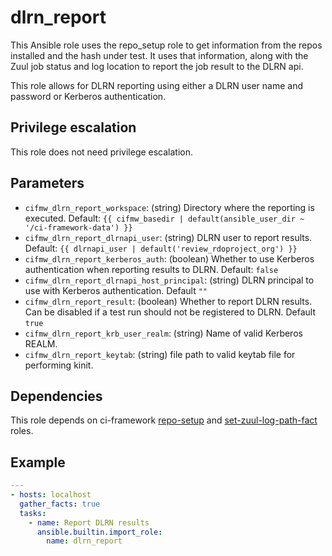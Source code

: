 # dlrn_report
This Ansible role uses the repo_setup role to get information
from the repos installed and the hash under test.
It uses that information, along with the Zuul job status
and log location to report the job result to the
DLRN api.

This role allows for DLRN reporting using either a
DLRN user name and password or Kerberos authentication.

## Privilege escalation
This role does not need privilege escalation.

## Parameters
* `cifmw_dlrn_report_workspace`: (string) Directory where the reporting is executed. Default: `{{ cifmw_basedir | default(ansible_user_dir ~ '/ci-framework-data') }}`
* `cifmw_dlrn_report_dlrnapi_user`: (string) DLRN user to report results. Default: `{{ dlrnapi_user | default('review_rdoproject_org') }}`
* `cifmw_dlrn_report_kerberos_auth`: (boolean) Whether to use Kerberos authentication when reporting results to DLRN. Default: `false`
* `cifmw_dlrn_report_dlrnapi_host_principal`: (string) DLRN principal to use with Kerberos authentication. Default `""`
* `cifmw_dlrn_report_result`: (boolean) Whether to report DLRN results. Can be disabled if a test run should not be registered to DLRN. Default `true`
* `cifmw_dlrn_report_krb_user_realm`: (string) Name of valid Kerberos REALM.
* `cifmw_dlrn_report_keytab`: (string) file path to valid keytab file for performing kinit.

## Dependencies

This role depends on ci-framework [repo-setup](https://github.com/openstack-k8s-operators/ci-framework/tree/main/roles/repo_setup)
and [set-zuul-log-path-fact](https://opendev.org/zuul/zuul-jobs/src/branch/master/roles/set-zuul-log-path-fact) roles.

## Example
```YAML
---
- hosts: localhost
  gather_facts: true
  tasks:
    - name: Report DLRN results
      ansible.builtin.import_role:
        name: dlrn_report
